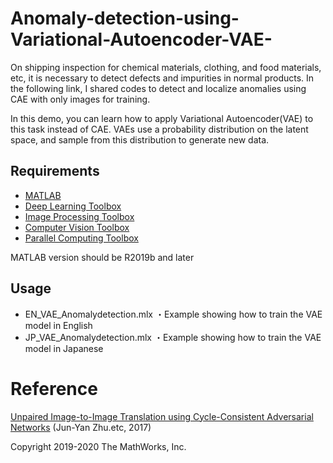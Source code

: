 # Anomaly-detection-using-Variational-Autoencoder-VAE-
On shipping inspection for chemical materials, clothing, and food materials, etc, it is necessary to detect defects and impurities in normal products.
In the following link, I shared codes to detect and localize anomalies using CAE with only images for training.

In this demo, you can learn how to apply Variational Autoencoder(VAE) to this task instead of CAE.
VAEs use a probability distribution on the latent space, and sample from this distribution to generate new data.

## **Requirements**
- [MATLAB](https://jp.mathworks.com/products/matlab.html)
- [Deep Learning Toolbox](https://jp.mathworks.com/products/deep-learning.html)
- [Image Processing Toolbox](https://jp.mathworks.com/products/image.html)
- [Computer Vision Toolbox](https://jp.mathworks.com/products/computer-vision.html)
- [Parallel Computing Toolbox](https://jp.mathworks.com/products/parallel-computing.html)

MATLAB version should be R2019b and later 


## **Usage**

-	EN_VAE_Anomalydetection.mlx ・Example showing how to train the VAE model in English
-	JP_VAE_Anomalydetection.mlx  ・Example showing how to train the VAE model in  Japanese


# **Reference**
[Unpaired Image-to-Image Translation using Cycle-Consistent Adversarial Networks](http://openaccess.thecvf.com/content_ICCV_2017/papers/Zhu_Unpaired_Image-To-Image_Translation_ICCV_2017_paper.pdf)
 (Jun-Yan Zhu.etc, 2017)


Copyright 2019-2020 The MathWorks, Inc.
